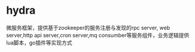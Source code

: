 # hydra

微服务框架，提供基于zookeeper的服务注册与发现的rpc server, web server,http api server,cron server,mq consumber等服务组件，业务逻辑提供lua脚本，go插件等实现方式




